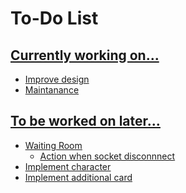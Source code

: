# To-Do List

## <u>Currently working on...
- Improve design
- Maintanance
## <u>To be worked on later...
- Waiting Room
    - Action when socket disconnnect
- Implement character
- Implement additional card